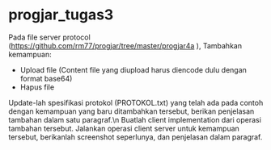# progjar_tugas3

Pada file server protocol (https://github.com/rm77/progjar/tree/master/progjar4a ), 
Tambahkan kemampuan: 
- Upload file (Content file yang diupload harus diencode dulu dengan format base64)
- Hapus file

Update-lah spesifikasi protokol (PROTOKOL.txt)  yang telah ada  pada contoh dengan kemampuan yang baru ditambahkan tersebut, berikan penjelasan tambahan dalam satu paragraf.\n
Buatlah  client implementation dari operasi tambahan tersebut. Jalankan operasi client server untuk kemampuan tersebut, berikanlah screenshot seperlunya, dan penjelasan dalam paragraf.
